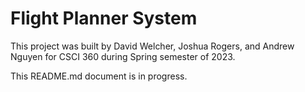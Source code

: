 # Flight Planner System

This project was built by David Welcher, Joshua Rogers, and Andrew Nguyen for CSCI 360 during Spring semester of 2023.

This README.md document is in progress.
